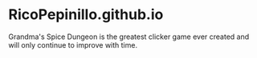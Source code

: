 # RicoPepinillo.github.io
Grandma's Spice Dungeon is the greatest clicker game ever created and will only continue to improve with time.

